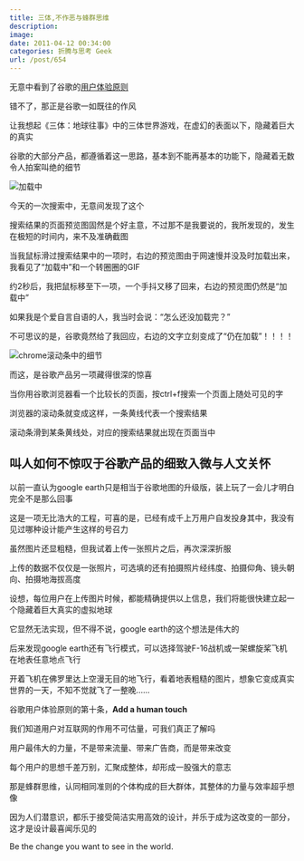 ```yaml
---
title: 三体,不作恶与蜂群思维
description: 
image: 
date: 2011-04-12 00:34:00
categories: 折腾与思考 Geek
url: /post/654
---
```


无意中看到了谷歌的[用户体验原则](http://www.google.com/intl/en/corporate/ux.html "谷歌用户体验原则： useful, fast, simple, engaging, innovative, universal, profitable, beautiful, trustworthy, and personable.")

错不了，那正是谷歌一如既往的作风

让我想起《三体：地球往事》中的三体世界游戏，在虚幻的表面以下，隐藏着巨大的真实

谷歌的大部分产品，都遵循着这一思路，基本到不能再基本的功能下，隐藏着无数令人拍案叫绝的细节

![](https://cdn.victor42.work/posts/2011-04/04-12/1.jpg "加载中")

今天的一次搜索中，无意间发现了这个

搜索结果的页面预览图固然是个好主意，不过那不是我要说的，我所发现的，发生在极短的时间内，来不及准确截图

当我鼠标滑过搜索结果中的一项时，右边的预览图由于网速慢并没及时加载出来，我看见了“加载中”和一个转圈圈的GIF

约2秒后，我把鼠标移至下一项，一个手抖又移了回来，右边的预览图仍然是“加载中”

如果我是个爱自言自语的人，我当时会说：“怎么还没加载完？”

不可思议的是，谷歌竟然给了我回应，右边的文字立刻变成了“仍在加载”！！！！

![](https://cdn.victor42.work/posts/2011-04/04-12/2.jpg "chrome滚动条中的细节")

而这，是谷歌产品另一项藏得很深的惊喜

当你用谷歌浏览器看一个比较长的页面，按ctrl+f搜索一个页面上随处可见的字

浏览器的滚动条就变成这样，一条黄线代表一个搜索结果

滚动条滑到某条黄线处，对应的搜索结果就出现在页面当中

## 叫人如何不惊叹于谷歌产品的细致入微与人文关怀

以前一直认为google earth只是相当于谷歌地图的升级版，装上玩了一会儿才明白完全不是那么回事

这是一项无比浩大的工程，可喜的是，已经有成千上万用户自发投身其中，我没有见过哪种设计能产生这样的号召力

虽然图片还显粗糙，但我试着上传一张照片之后，再次深深折服

上传的数据不仅仅是一张照片，可选填的还有拍摄照片经纬度、拍摄仰角、镜头朝向、拍摄地海拔高度

设想，每位用户在上传图片时候，都能精确提供以上信息，我们将能很快建立起一个隐藏着巨大真实的虚拟地球

它显然无法实现，但不得不说，google earth的这个想法是伟大的

后来发现google earth还有飞行模式，可以选择驾驶F-16战机或一架螺旋桨飞机在地表任意地点飞行

开着飞机在佛罗里达上空漫无目的地飞行，看着地表粗糙的图片，想象它变成真实世界的一天，不知不觉就飞了一整晚……

谷歌用户体验原则的第十条，**Add a human touch**

我们知道用户对互联网的作用不可估量，可我们真正了解吗

用户最伟大的力量，不是带来流量、带来广告商，而是带来改变

每个用户的思想千差万别，汇聚成整体，却形成一股强大的意志

那是蜂群思维，认同相同准则的个体构成的巨大群体，其整体的力量与效率超乎想像

因为人们潜意识，都乐于接受简洁实用高效的设计，并乐于成为这改变的一部分，这才是设计最喜闻乐见的

Be the change you want to see in the world.